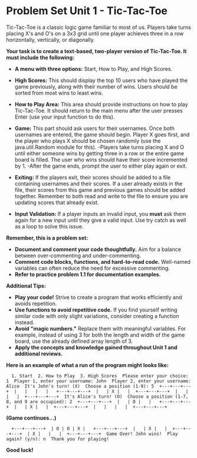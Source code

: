 Problem Set Unit 1 - Tic-Tac-Toe
================================

Tic-Tac-Toe is a classic logic game familiar to most of us. Players take turns placing X's and O's on a 3x3 grid until one player achieves three in a row horizontally, vertically, or diagonally.

**Your task is to create a text-based, two-player version of Tic-Tac-Toe. It must include the following:**

*   **A menu with three options:** Start, How to Play, and High Scores.  
    
*   **High Scores:** This should display the top 10 users who have played the game previously, along with their number of wins. Users should be sorted from most wins to least wins.
*   **How to Play Area:** This area should provide instructions on how to play Tic-Tac-Toe. It should return to the main menu after the user presses Enter (use your input function to do this).
*   **Game:** This part should ask users for their usernames. Once both usernames are entered, the game should begin. Player X goes first, and the player who plays X should be chosen randomly (use the java.util.Random module for this). -Players take turns placing X and O until either someone wins by getting three in a row or the entire game board is filled. The user who wins should have their score incremented by 1. -After the game ends, prompt the user to either play again or exit.
*   **Exiting:** If the players exit, their scores should be added to a file containing usernames and their scores. If a user already exists in the file, their scores from this game and previous games should be added together. Remember to both read and write to the file to ensure you are updating scores that already exist.
*   **Input Validation:** If a player inputs an invalid input, you **must** ask them again for a new input until they give a valid input. Use try catch as well as a loop to solve this issue.

**Remember, this is a problem set:**

*   **Document and comment your code thoughtfully.** Aim for a balance between over-commenting and under-commenting.
*   **Comment code blocks, functions, and hard-to-read code.** Well-named variables can often reduce the need for excessive commenting.
*   **Refer to practice problem 1.1 for documentation examples.**

**Additional Tips:**

*   **Play your code!** Strive to create a program that works efficiently and avoids repetition.
*   **Use functions to avoid repetitive code.** If you find yourself writing similar code with only slight variations, consider creating a function instead.
*   **Avoid "magic numbers."** Replace them with meaningful variables. For example, instead of using 3 for both the length and width of the game board, use the already defined array length of 3.
*   **Apply the concepts and knowledge gained throughout Unit 1 and additional reviews.**

**Here is an example of what a run of the program might looks like:**

`   1. Start  2. How to Play  3. High Scores  Please enter your choice: 1  Player 1, enter your username: John  Player 2, enter your username: Alice  It's John's turn! (X)  Choose a position (1-9): 5  +---+---+---+  |   |   |   |   +---+---+---+  |   | X |   |  +---+---+---+  |   |   |   |  +---+---+---+  It's Alice's turn! (O)  Choose a position (1-7, 8, and 9 are occupied): 2  +---+---+---+  |   | O |   |   +---+---+---+  |   | X |   |  +---+---+---+  |   |   |   |  +---+---+---+   `

**(Game continues...)**

`   +---+---+---+  | O | O | X |   +---+---+---+  |   | X |   |  +---+---+---+  | X |   |   |  +---+---+---+  Game Over! John wins!  Play again? (y/n): n  Thank you for playing!   `

**Good luck!**